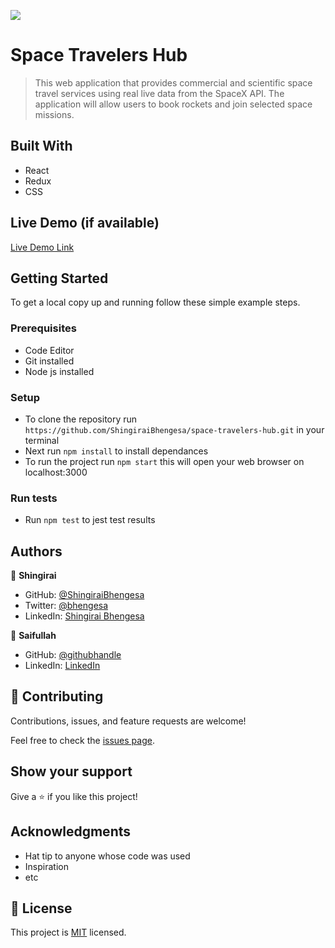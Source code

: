 ![](https://img.shields.io/badge/Microverse-blueviolet)

# Space Travelers Hub

> This web application that provides commercial and scientific space travel services using real live data from the SpaceX API. The application  will allow users to book rockets and join selected space missions.


## Built With

- React
- Redux
- CSS

## Live Demo (if available)

[Live Demo Link](https://livedemo.com)


## Getting Started

To get a local copy up and running follow these simple example steps.

### Prerequisites

- Code Editor
- Git installed
- Node js installed

### Setup

- To clone the repository run `https://github.com/ShingiraiBhengesa/space-travelers-hub.git` in your terminal
- Next run `npm install` to install dependances
- To run the project run `npm start` this will open your web browser on localhost:3000


### Run tests

- Run `npm test` to jest test results


## Authors

👤 **Shingirai**

- GitHub: [@ShingiraiBhengesa](https://github.com/ShingiraiBhengesa)
- Twitter: [@bhengesa](https://twitter.com/twitterhandle)
- LinkedIn: [Shingirai Bhengesa](https://www.linkedin.com/in/shingirai-bhengesa-612b09206/)

👤 **Saifullah**

- GitHub: [@githubhandle](https://github.com/saifullah767)
- LinkedIn: [LinkedIn](https://linkedin.com/in/saifkj)


## 🤝 Contributing

Contributions, issues, and feature requests are welcome!

Feel free to check the [issues page](../../issues/).

## Show your support

Give a ⭐️ if you like this project!

## Acknowledgments

- Hat tip to anyone whose code was used
- Inspiration
- etc

## 📝 License

This project is [MIT](./MIT.md) licensed.
